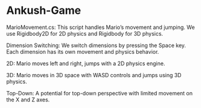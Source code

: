 # Ankush-Game
MarioMovement.cs: This script handles Mario’s movement and jumping. We use Rigidbody2D for 2D physics and Rigidbody for 3D physics.

Dimension Switching: We switch dimensions by pressing the Space key. Each dimension has its own movement and physics behavior.

2D: Mario moves left and right, jumps with a 2D physics engine.

3D: Mario moves in 3D space with WASD controls and jumps using 3D physics.

Top-Down: A potential for top-down perspective with limited movement on the X and Z axes.
